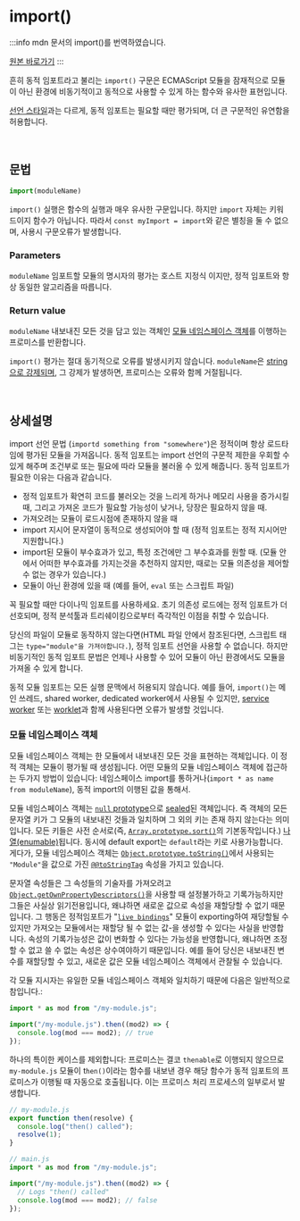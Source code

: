 # import()

:::info
mdn 문서의 import()를 번역하였습니다.

[원본 바로가기](https://developer.mozilla.org/en-US/docs/Web/JavaScript/Reference/Operators/import)
:::

흔히 동적 임포트라고 불리는 `import()` 구문은 ECMAScript 모듈을 잠재적으로 모듈이 아닌 환경에 비동기적이고 동적으로 사용할 수 있게 하는 함수와 유사한 표현입니다.

[선언 스타일](https://developer.mozilla.org/en-US/docs/Web/JavaScript/Reference/Statements/import)과는 다르게, 동적 임포트는 필요할 때만 평가되며, 더 큰 구문적인 유연함을 허용합니다.

<br/>

## 문법
```js
import(moduleName)
```

`import()` 실행은 함수의 실행과 매우 유사한 구문입니다. 하지만 `import` 자체는 키워드이지 함수가 아닙니다. 따라서 `const myImport = import`와 같은 별칭을 둘 수 없으며, 사용시 구문오류가 발생합니다.

### Parameters
`moduleName`
임포트할 모듈의 명시자의 평가는 호스트 지정식 이지만, 정적 임포트와 항상 동일한 알고리즘을 따릅니다.

### Return value
`moduleName` 내보내진 모든 것을 담고 있는 객체인 [모듈 네임스페이스 객체](https://developer.mozilla.org/en-US/docs/Web/JavaScript/Reference/Operators/import#module_namespace_object)를 이행하는 프로미스를 반환합니다.

`import()` 평가는 절대 동기적으로 오류를 발생시키지 않습니다. `moduleName`은 [string으로 강제되며](https://developer.mozilla.org/en-US/docs/Web/JavaScript/Reference/Global_Objects/String#string_coercion), 그 강제가 발생하면, 프로미스는 오류와 함께 거절됩니다.

<br/>

## 상세설명
 import 선언 문법 (`importd something from "somewhere"`)은 정적이며 항상 로드타임에 평가된 모듈을 가져옵니다. 동적 임포트는 import 선언의 구문적 제한을 우회할 수 있게 해주며 조건부로 또는 필요에 따라 모듈을 불러올 수 있게 해줍니다. 동적 임포트가 필요한 이유는 다음과 같습니다.

- 정적 임포트가 확연히 코드를 불러오는 것을 느리게 하거나 메모리 사용을 증가시킬때, 그리고 가져온 코드가 필요할 가능성이 낮거나, 당장은 필요하지 않을 때.
- 가져오려는 모듈이 로드시점에 존재하지 않을 때
- import 지시어 문자열이 동적으로 생성되어야 할 때 (정적 임포트는 정적 지시어만 지원합니다.)
- import된 모듈이 부수효과가 있고, 특정 조건에만 그 부수효과를 원할 때. (모듈 안에서 어떠한 부수효과를 가지는것을 추천하지 않지만, 때로는 모듈 의존성을 제어할 수 없는 경우가 있습니다.)
- 모듈이 아닌 환경에 있을 때 (예를 들어, `eval` 또는 스크립트 파일)

꼭 필요할 때만 다이나믹 임포트를 사용하세요. 초기 의존성 로드에는 정적 임포트가 더 선호되며, 정적 분석툴과 트리쉐이킹으로부터 즉각적인 이점을 취할 수 있습니다.

당신의 파일이 모듈로 동작하지 않는다면(HTML 파일 안에서 참조된다면, 스크립트 태그는 `type="module"을 가져야합니다.`), 정적 임포트 선언을 사용할 수 없습니다. 하지만 비동기적인 동적 임포트 문법은 언제나 사용할 수 있어 모듈이 아닌 환경에서도 모듈을 가져올 수 있게 합니다.

동적 모듈 임포트는 모든 실행 문맥에서 허용되지 않습니다. 예를 들어, `import()`는 메인 쓰레드, shared worker, dedicated worker에서 사용될 수 있지만, [service worker](https://developer.mozilla.org/en-US/docs/Web/API/Service_Worker_API) 또는 [worklet](https://developer.mozilla.org/en-US/docs/Web/API/Worklet)과 함께 사용된다면 오류가 발생할 것입니다.

### 모듈 네임스페이스 객체
모듈 네임스페이스 객체는 한 모듈에서 내보내진 모든 것을 표현하는 객체입니다. 이 정적 객체는 모듈이 평가될 때 생성됩니다. 어떤 모듈의 모듈 네임스페이스 객체에 접근하는 두가지 방법이 있습니다: 네임스페이스 import를 통하거나(`import * as name from moduleName`), 동적 import의 이행된 값을 통해서.

모듈 네임스페이스 객체는 [`null` prototype](https://developer.mozilla.org/en-US/docs/Web/JavaScript/Reference/Global_Objects/Object#null-prototype_objects)으로 [sealed](https://developer.mozilla.org/en-US/docs/Web/JavaScript/Reference/Global_Objects/Object/isSealed)된 객체입니다. 즉 객체의 모든 문자열 키가  그 모듈의 내보내진 것들과 일치하며 그 외의 키는 존재 하지 않는다는 의미입니다. 모든 키들은 사전 순서로(즉, [`Array.prototype.sort()`](https://developer.mozilla.org/en-US/docs/Web/JavaScript/Reference/Global_Objects/Array/sort#description)의 기본동작입니다.) [나열(enumable)](https://developer.mozilla.org/en-US/docs/Web/JavaScript/Enumerability_and_ownership_of_properties)됩니다. 동시에 default export는 `default`라는 키로 사용가능합니다. 게다가, 모듈 네임스페이스 객체는 [`Object.prototype.toString()`](https://developer.mozilla.org/en-US/docs/Web/JavaScript/Reference/Global_Objects/Object/toString)에서 사용되는 `"Module"`을 값으로 가진 [`@@toStringTag`](https://developer.mozilla.org/en-US/docs/Web/JavaScript/Reference/Global_Objects/Symbol/toStringTag) 속성을 가지고 있습니다.

문자열 속성들은 그 속성들의 기술자를 가져오려고 [`Object.getOwnPropertyDescriptors()`](https://developer.mozilla.org/en-US/docs/Web/JavaScript/Reference/Global_Objects/Object/getOwnPropertyDescriptors)을 사용할 때 설정불가하고 기록가능하지만 그들은 사실상 읽기전용입니다, 왜냐하면 새로운 값으로 속성을 재할당할 수 없기 때문입니다. 그 행동은 정적임포트가 "[`live bindings`](https://developer.mozilla.org/en-US/docs/Web/JavaScript/Reference/Statements/import#imported_values_can_only_be_modified_by_the_exporter)" 모듈이 exporting하여 재당할될 수 있지만 가져오는 모듈에서는 재할당 될 수 없는 값-을 생성할 수 있다는 사실을 반영합니다. 속성의 기록가능성은 값이 변화할 수 있다는 가능성을 반영합니다, 왜냐하면 조정할 수 없고 쓸 수 없는 속성은 상수여야하기 때문입니다. 예를 들어 당신은 내보내진 변수를 재할당할 수 있고, 새로운 값은 모듈 네임스페이스 객체에서 관찰될 수 있습니다.

각 모듈 지시자는 유일한 모듈 네임스페이스 객체와 일치하기 때문에 다음은 일반적으로 참입니다.:
```js
import * as mod from "/my-module.js";

import("/my-module.js").then((mod2) => {
  console.log(mod === mod2); // true
});
```

하나의 특이한 케이스를 제외합니다: 프로미스는 결코 `thenable`로 이행되지 않으므로 `my-module.js` 모듈이 t`hen()`이라는 함수를 내보낸 경우 해당 함수가 동적 임포트의 프로미스가 이행될 때 자동으로 호출됩니다. 이는 프로미스 처리 프로세스의 일부로서 발생합니다.

```js
// my-module.js
export function then(resolve) {
  console.log("then() called");
  resolve(1);
}
```
```js
// main.js
import * as mod from "/my-module.js";

import("/my-module.js").then((mod2) => {
  // Logs "then() called"
  console.log(mod === mod2); // false
});
```